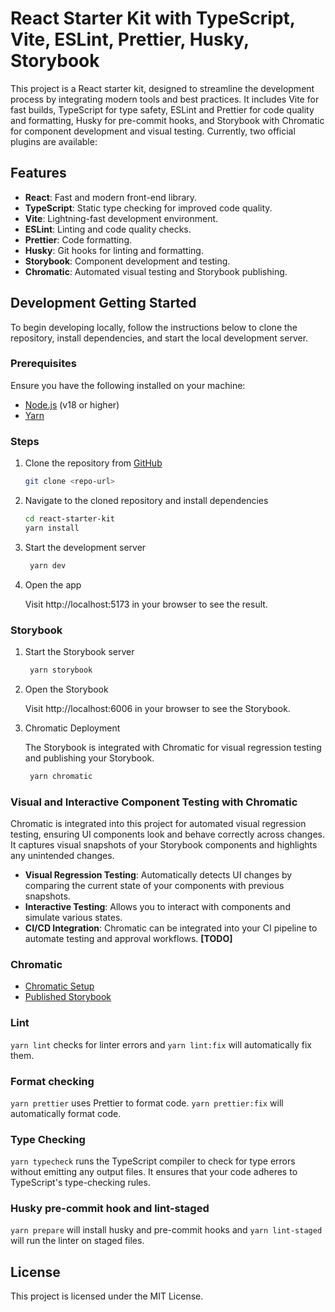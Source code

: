 # React Starter Kit with TypeScript, Vite, ESLint, Prettier, Husky, Storybook

This project is a React starter kit, designed to streamline the development process by integrating modern tools and best practices. It includes Vite for fast builds, TypeScript for type safety, ESLint and Prettier for code quality and formatting, Husky for pre-commit hooks, and Storybook with Chromatic for component development and visual testing.
Currently, two official plugins are available:

## Features

- **React**: Fast and modern front-end library.
- **TypeScript**: Static type checking for improved code quality.
- **Vite**: Lightning-fast development environment.
- **ESLint**: Linting and code quality checks.
- **Prettier**: Code formatting.
- **Husky**: Git hooks for linting and formatting.
- **Storybook**: Component development and testing.
- **Chromatic**: Automated visual testing and Storybook publishing.

## Development Getting Started

To begin developing locally, follow the instructions below to clone the repository, install dependencies, and start the local development server.

### Prerequisites

Ensure you have the following installed on your machine:

- [Node.js](https://nodejs.org/) (v18 or higher)
- [Yarn](https://yarnpkg.com/)

### Steps

1. Clone the repository from [GitHub](https://github.com/sharvin3007/react-starter-kit.git)

   ```bash
   git clone <repo-url>
   ```

2. Navigate to the cloned repository and install dependencies

   ```bash
   cd react-starter-kit
   yarn install
   ```

3. Start the development server

   ```bash
    yarn dev
   ```

4. Open the app

   Visit http://localhost:5173 in your browser to see the result.

### Storybook

1. Start the Storybook server

   ```bash
    yarn storybook
   ```

2. Open the Storybook

   Visit http://localhost:6006 in your browser to see the Storybook.

3. Chromatic Deployment

   The Storybook is integrated with Chromatic for visual regression testing and publishing your Storybook.

   ```bash
    yarn chromatic
   ```

### Visual and Interactive Component Testing with Chromatic

Chromatic is integrated into this project for automated visual regression testing, ensuring UI components look and behave correctly across changes. It captures visual snapshots of your Storybook components and highlights any unintended changes.

- **Visual Regression Testing**: Automatically detects UI changes by comparing the current state of your components with previous snapshots.
- **Interactive Testing**: Allows you to interact with components and simulate various states.
- **CI/CD Integration**: Chromatic can be integrated into your CI pipeline to automate testing and approval workflows. **[TODO]**

### Chromatic

- [Chromatic Setup](https://www.chromatic.com/setup?appId=66f4498c0319c36be6175c16)
- [Published Storybook](https://66f4498c0319c36be6175c16-vnwyzyukhp.chromatic.com/)

### Lint

`yarn lint` checks for linter errors and `yarn lint:fix` will automatically fix them.

### Format checking

`yarn prettier` uses Prettier to format code. `yarn prettier:fix` will automatically format code.

### Type Checking

`yarn typecheck` runs the TypeScript compiler to check for type errors without emitting any output files. It ensures that your code adheres to TypeScript's type-checking rules.

### Husky pre-commit hook and lint-staged

`yarn prepare` will install husky and pre-commit hooks and `yarn lint-staged` will run the linter on staged files.

## License

This project is licensed under the MIT License.
